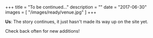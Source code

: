 +++
title = "To be continued..."
description = ""
date = "2017-06-30"
images = [
  "/images/ready/venue.jpg"
]
+++

**Us**: The story continues, it just hasn't made its way up on the site yet.

Check back often for new additions!

